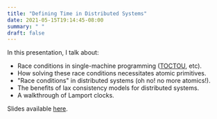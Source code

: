 ```yaml
---
title: "Defining Time in Distributed Systems"
date: 2021-05-15T19:14:45-08:00
summary: " "
draft: false
---
```


In this presentation, I talk about: 

- Race conditions in single-machine programming 
  ([TOCTOU](https://en.wikipedia.org/wiki/Time-of-check_to_time-of-use), etc).
- How solving these race conditions necessitates atomic primitives. 
- "Race conditions" in distributed systems (oh no! no more atomics!). 
- The benefits of lax consistency models for distributed systems. 
- A walkthrough of Lamport clocks. 

Slides available [here](/binary-search-club/defining-time.pdf). 
